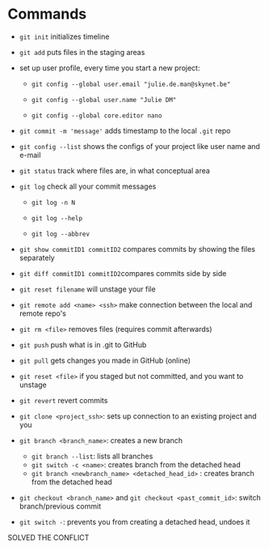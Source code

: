 # Commands

- `git init` initializes timeline

- `git add` puts files in the staging areas

- set up user profile, every time you start a new project:
  
  - `git config --global user.email "julie.de.man@skynet.be"`
  
  - `git config --global user.name "Julie DM"`
  
  - `git config --global core.editor nano`

- `git commit -m 'message'` adds timestamp to the local `.git` repo

- `git config --list` shows the configs of your project like user name and e-mail

- `git status` track where files are, in what conceptual area

- `git log` check all your commit messages
  
  - `git log -n N`
  
  - `git log --help`
  
  - `git log --abbrev`

- `git show commitID1 commitID2` compares commits by showing the files separately

- `git diff commitID1 commitID2`compares commits side by side

- `git reset filename` will unstage your file

- `git remote add <name> <ssh>` make connection between the local and remote repo's

- `git rm <file>` removes files (requires commit afterwards)

- `git push` push what is in .git to GitHub

- `git pull` gets changes you made in GitHub (online)

- `git reset <file>` if you staged but not committed, and you want to unstage

- `git revert` revert commits

- `git clone <project_ssh>`: sets up connection to an existing project and you

- `git branch <branch_name>`: creates a new branch
  
  - `git branch --list`: lists all branches
  - `git switch -c <name>`: creates branch from the detached head
  - `git branch <newbranch_name> <detached_head_id>` : creates branch from the detached head

- `git checkout <branch_name>` and `git checkout <past_commit_id>`: switch branch/previous commit

- `git switch -`: prevents you from creating a detached head, undoes it

SOLVED THE CONFLICT
